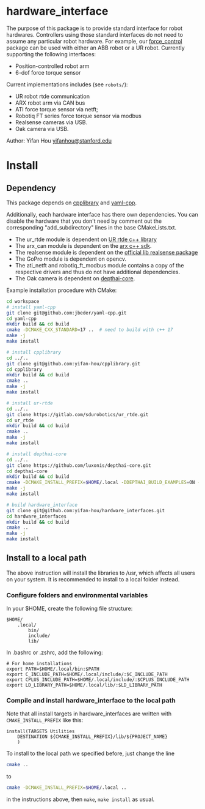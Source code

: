 # hardware_interface
The purpose of this package is to provide standard interface for robot hardwares. Controllers using those standard interfaces do not need to assume any particular robot hardware. For example, our [force_control](https://github.com/yifan-hou/force_control) package can be used with either an ABB robot or a UR robot.
Currently supporting the following interfaces:
* Position-controlled robot arm
* 6-dof force torque sensor

Current implementations includes (see `robots/`):
* UR robot rtde communication
* ARX robot arm via CAN bus
* ATI force torque sensor via netft;
* Robotiq FT series force torque sensor via modbus
* Realsense cameras via USB.
* Oak camera via USB.

Author: Yifan Hou
yifanhou@stanford.edu

# Install
## Dependency
This package depends on [cpplibrary](https://github.com/yifan-hou/cpplibrary) and [yaml-cpp](https://github.com/jbeder/yaml-cpp).


Additionally, each hardware interface has there own dependencies. You can disable the hardware that you don't need by comment out the corresponding "add_subdirectory" lines in the base CMakeLists.txt.
* The ur_rtde module is dependent on [UR rtde c++ library](https://gitlab.com/sdurobotics/ur_rtde)
* The arx_can module is dependent on the [arx c++ sdk](https://github.com/yihuai-gao/arx5-sdk).
* The realsense module is dependent on the [official lib realsense package](https://github.com/IntelRealSense/librealsense/blob/master/examples/readme.md)
* The GoPro module is dependent on opencv.
* The ati_netft and robotiq_ft_modbus module contains a copy of the respective drivers and thus do not have additional dependencies. 
* The Oak camera is dependent on [depthai-core](https://github.com/luxonis/depthai-core).

Example installation procedure with CMake:

``` sh
cd workspace
# install yaml-cpp
git clone git@github.com:jbeder/yaml-cpp.git
cd yaml-cpp
mkdir build && cd build
cmake -DCMAKE_CXX_STANDARD=17 ..  # need to build with c++ 17
make -j
make install

# install cpplibrary
cd ../..
git clone git@github.com:yifan-hou/cpplibrary.git
cd cpplibrary
mkdir build && cd build
cmake ..
make -j
make install

# install ur-rtde
cd ../..
git clone https://gitlab.com/sdurobotics/ur_rtde.git
cd ur_rtde
mkdir build && cd build
cmake ..
make -j
make install

# install depthai-core
cd ../..
git clone https://github.com/luxonis/depthai-core.git
cd depthai-core
mkdir build && cd build
cmake -DCMAKE_INSTALL_PREFIX=$HOME/.local -DDEPTHAI_BUILD_EXAMPLES=ON -DBUILD_SHARED_LIBS=ON ..
make -j
make install

# build hardware_interface
git clone git@github.com:yifan-hou/hardware_interfaces.git
cd hardware_interfaces
mkdir build && cd build
cmake ..
make -j
make install
```

## Install to a local path
The above instruction will install the libraries to /usr, which affects all users on your system.
It is recommended to install to a local folder instead.

### Configure folders and environmental variables
In your $HOME, create the following file structure:
```
$HOME/
    .local/
        bin/
        include/
        lib/
```
In .bashrc or .zshrc, add the following:
```
# For home installations
export PATH=$HOME/.local/bin:$PATH
export C_INCLUDE_PATH=$HOME/.local/include/:$C_INCLUDE_PATH
export CPLUS_INCLUDE_PATH=$HOME/.local/include/:$CPLUS_INCLUDE_PATH
export LD_LIBRARY_PATH=$HOME/.local/lib/:$LD_LIBRARY_PATH
```

### Compile and install hardware_interface to the local path
Note that all install targets in hardware_interfaces are written with `CMAKE_INSTALL_PREFIX` like this:
```
install(TARGETS Utilities
    DESTINATION ${CMAKE_INSTALL_PREFIX}/lib/${PROJECT_NAME}
    )
```

To install to the local path we specified before, just change the line
``` sh
cmake ..
```
to
``` sh
cmake -DCMAKE_INSTALL_PREFIX=$HOME/.local ..
```
in the instructions above, then `make`, `make install` as usual.

